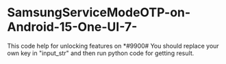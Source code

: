 # SamsungServiceModeOTP-on-Android-15-One-UI-7-
This code help for unlocking features on *#9900#
You should replace your own key in "input_str" and then run python code for getting result.

